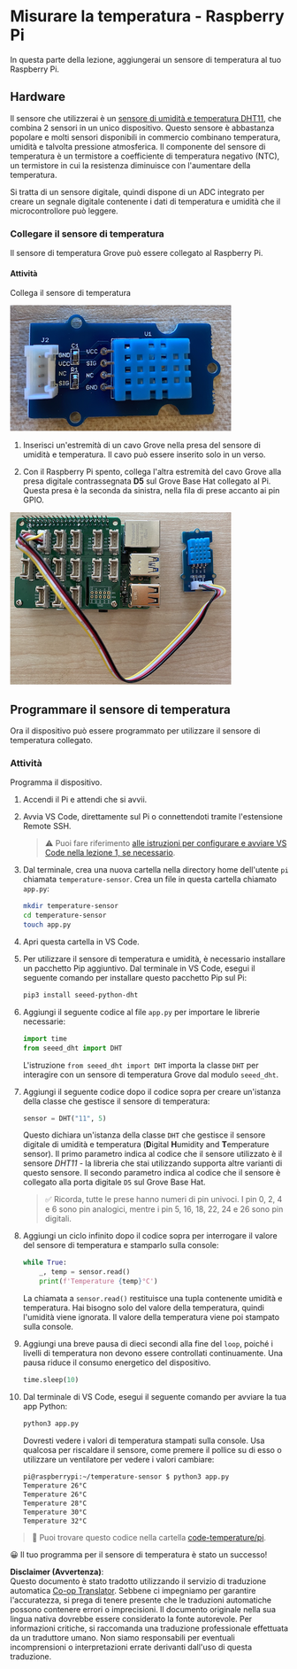 <!--
CO_OP_TRANSLATOR_METADATA:
{
  "original_hash": "7678f7c67b97ee52d5727496dcd7d346",
  "translation_date": "2025-08-25T16:48:38+00:00",
  "source_file": "2-farm/lessons/1-predict-plant-growth/pi-temp.md",
  "language_code": "it"
}
-->
# Misurare la temperatura - Raspberry Pi

In questa parte della lezione, aggiungerai un sensore di temperatura al tuo Raspberry Pi.

## Hardware

Il sensore che utilizzerai è un [sensore di umidità e temperatura DHT11](https://www.seeedstudio.com/Grove-Temperature-Humidity-Sensor-DHT11.html), che combina 2 sensori in un unico dispositivo. Questo sensore è abbastanza popolare e molti sensori disponibili in commercio combinano temperatura, umidità e talvolta pressione atmosferica. Il componente del sensore di temperatura è un termistore a coefficiente di temperatura negativo (NTC), un termistore in cui la resistenza diminuisce con l'aumentare della temperatura.

Si tratta di un sensore digitale, quindi dispone di un ADC integrato per creare un segnale digitale contenente i dati di temperatura e umidità che il microcontrollore può leggere.

### Collegare il sensore di temperatura

Il sensore di temperatura Grove può essere collegato al Raspberry Pi.

#### Attività

Collega il sensore di temperatura

![Un sensore di temperatura Grove](../../../../../translated_images/grove-dht11.07f8eafceee170043efbb53e1d15722bd4e00fbaa9ff74290b57e9f66eb82c17.it.png)

1. Inserisci un'estremità di un cavo Grove nella presa del sensore di umidità e temperatura. Il cavo può essere inserito solo in un verso.

1. Con il Raspberry Pi spento, collega l'altra estremità del cavo Grove alla presa digitale contrassegnata **D5** sul Grove Base Hat collegato al Pi. Questa presa è la seconda da sinistra, nella fila di prese accanto ai pin GPIO.

![Il sensore di temperatura Grove collegato alla presa A0](../../../../../translated_images/pi-temperature-sensor.3ff82fff672c8e565ef25a39d26d111de006b825a7e0867227ef4e7fbff8553c.it.png)

## Programmare il sensore di temperatura

Ora il dispositivo può essere programmato per utilizzare il sensore di temperatura collegato.

### Attività

Programma il dispositivo.

1. Accendi il Pi e attendi che si avvii.

1. Avvia VS Code, direttamente sul Pi o connettendoti tramite l'estensione Remote SSH.

    > ⚠️ Puoi fare riferimento [alle istruzioni per configurare e avviare VS Code nella lezione 1, se necessario](../../../1-getting-started/lessons/1-introduction-to-iot/pi.md).

1. Dal terminale, crea una nuova cartella nella directory home dell'utente `pi` chiamata `temperature-sensor`. Crea un file in questa cartella chiamato `app.py`:

    ```sh
    mkdir temperature-sensor
    cd temperature-sensor
    touch app.py
    ```

1. Apri questa cartella in VS Code.

1. Per utilizzare il sensore di temperatura e umidità, è necessario installare un pacchetto Pip aggiuntivo. Dal terminale in VS Code, esegui il seguente comando per installare questo pacchetto Pip sul Pi:

    ```sh
    pip3 install seeed-python-dht
    ```

1. Aggiungi il seguente codice al file `app.py` per importare le librerie necessarie:

    ```python
    import time
    from seeed_dht import DHT
    ```

    L'istruzione `from seeed_dht import DHT` importa la classe `DHT` per interagire con un sensore di temperatura Grove dal modulo `seeed_dht`.

1. Aggiungi il seguente codice dopo il codice sopra per creare un'istanza della classe che gestisce il sensore di temperatura:

    ```python
    sensor = DHT("11", 5)
    ```

    Questo dichiara un'istanza della classe `DHT` che gestisce il sensore digitale di umidità e temperatura (**D**igital **H**umidity and **T**emperature sensor). Il primo parametro indica al codice che il sensore utilizzato è il sensore *DHT11* - la libreria che stai utilizzando supporta altre varianti di questo sensore. Il secondo parametro indica al codice che il sensore è collegato alla porta digitale `D5` sul Grove Base Hat.

    > ✅ Ricorda, tutte le prese hanno numeri di pin univoci. I pin 0, 2, 4 e 6 sono pin analogici, mentre i pin 5, 16, 18, 22, 24 e 26 sono pin digitali.

1. Aggiungi un ciclo infinito dopo il codice sopra per interrogare il valore del sensore di temperatura e stamparlo sulla console:

    ```python
    while True:
        _, temp = sensor.read()
        print(f'Temperature {temp}°C')
    ```

    La chiamata a `sensor.read()` restituisce una tupla contenente umidità e temperatura. Hai bisogno solo del valore della temperatura, quindi l'umidità viene ignorata. Il valore della temperatura viene poi stampato sulla console.

1. Aggiungi una breve pausa di dieci secondi alla fine del `loop`, poiché i livelli di temperatura non devono essere controllati continuamente. Una pausa riduce il consumo energetico del dispositivo.

    ```python
    time.sleep(10)
    ```

1. Dal terminale di VS Code, esegui il seguente comando per avviare la tua app Python:

    ```sh
    python3 app.py
    ```

    Dovresti vedere i valori di temperatura stampati sulla console. Usa qualcosa per riscaldare il sensore, come premere il pollice su di esso o utilizzare un ventilatore per vedere i valori cambiare:

    ```output
    pi@raspberrypi:~/temperature-sensor $ python3 app.py 
    Temperature 26°C
    Temperature 26°C
    Temperature 28°C
    Temperature 30°C
    Temperature 32°C
    ```

> 💁 Puoi trovare questo codice nella cartella [code-temperature/pi](../../../../../2-farm/lessons/1-predict-plant-growth/code-temperature/pi).

😀 Il tuo programma per il sensore di temperatura è stato un successo!

**Disclaimer (Avvertenza)**:  
Questo documento è stato tradotto utilizzando il servizio di traduzione automatica [Co-op Translator](https://github.com/Azure/co-op-translator). Sebbene ci impegniamo per garantire l'accuratezza, si prega di tenere presente che le traduzioni automatiche possono contenere errori o imprecisioni. Il documento originale nella sua lingua nativa dovrebbe essere considerato la fonte autorevole. Per informazioni critiche, si raccomanda una traduzione professionale effettuata da un traduttore umano. Non siamo responsabili per eventuali incomprensioni o interpretazioni errate derivanti dall'uso di questa traduzione.